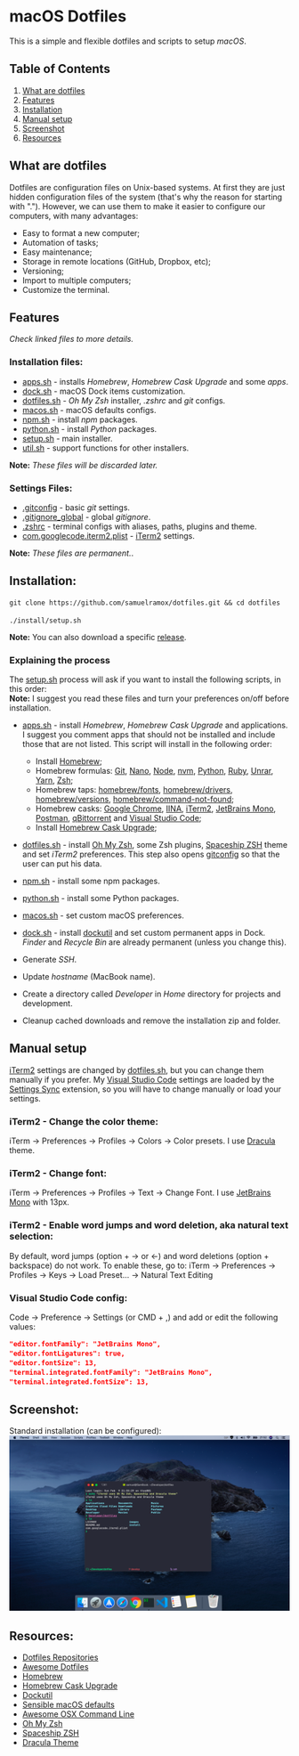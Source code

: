 # macOS Dotfiles

This is a simple and flexible dotfiles and scripts to setup _macOS_.

## Table of Contents

1. [What are dotfiles](#what-are-dotfiles)
1. [Features](#features)
1. [Installation](#installation)
1. [Manual setup](#manual-setup)
1. [Screenshot](#screenshot)
1. [Resources](#resources)

## What are dotfiles

Dotfiles are configuration files on Unix-based systems. At first they are just hidden configuration files of the system (that's why the reason for starting with "."). However, we can use them to make it easier to configure our computers, with many advantages:

- Easy to format a new computer;
- Automation of tasks;
- Easy maintenance;
- Storage in remote locations (GitHub, Dropbox, etc);
- Versioning;
- Import to multiple computers;
- Customize the terminal.

## Features

_Check linked files to more details._

### Installation files:

- [apps.sh](install/apps.sh) - installs _Homebrew_, _Homebrew Cask Upgrade_ and some _apps_.
- [dock.sh](install/dock.sh) - macOS Dock items customization.
- [dotfiles.sh](install/dotfiles.sh) - _Oh My Zsh_ installer, _.zshrc_ and _git_ configs.
- [macos.sh](install/macos.sh) - macOS defaults configs.
- [npm.sh](install/npm.sh) - install _npm_ packages.
- [python.sh](install/python.sh) - install _Python_ packages.
- [setup.sh](install/setup.sh) - main installer.
- [util.sh](install/util.sh) - support functions for other installers.

**Note:** _These files will be discarded later._

### Settings Files:

- [.gitconfig](.gitconfig) - basic _git_ settings.
- [.gitignore_global](.gitignore_global) - global _gitignore_.
- [.zshrc](.zshrc) - terminal configs with aliases, paths, plugins and theme.
- [com.googlecode.iterm2.plist](com.googlecode.iterm2.plist) - [iTerm2](https://iterm2.com) settings.

**Note:** _These files are permanent._.

## Installation:

```
git clone https://github.com/samuelramox/dotfiles.git && cd dotfiles

./install/setup.sh
```

**Note:** You can also download a specific [release](https://github.com/samuelramox/dotfiles/releases).

### Explaining the process

The [setup.sh](install/setup.sh) process will ask if you want to install the following scripts, in this order:  
**Note:** I suggest you read these files and turn your preferences on/off before installation.

- [apps.sh](install/apps.sh) - install _Homebrew_, _Homebrew Cask Upgrade_ and applications.
  I suggest you comment apps that should not be installed and include those that are not listed. This script will install in the following order:

  - Install [Homebrew](https://brew.sh/);
  - Homebrew formulas: [Git](https://git-scm.com), [Nano](https://www.nano-editor.org), [Node](https://nodejs.org/), [nvm](https://github.com/nvm-sh/nvm), [Python](https://www.python.org), [Ruby](https://www.ruby-lang.org/), [Unrar](https://www.rarlab.com/), [Yarn](https://yarnpkg.com/), [Zsh](https://www.zsh.org);
  - Homebrew taps: [homebrew/fonts](https://github.com/Homebrew/homebrew-cask-fonts), [homebrew/drivers](https://github.com/Homebrew/homebrew-cask-drivers), [homebrew/versions](https://github.com/Homebrew/homebrew-cask-versions), [homebrew/command-not-found](https://github.com/Homebrew/homebrew-command-not-found);
  - Homebrew casks: [Google Chrome](https://www.google.com/chrome/), [IINA](https://iina.io/), [iTerm2](https://iterm2.com), [JetBrains Mono](https://jetbrains.com/mono), [Postman](https://www.postman.com), [qBittorrent](https://www.qbittorrent.org/) and [Visual Studio Code](https://code.visualstudio.com);
  - Install [Homebrew Cask Upgrade](https://github.com/buo/homebrew-cask-upgrade);

- [dotfiles.sh](install/dotfiles.sh) - install [Oh My Zsh](https://ohmyz.sh), some Zsh plugins, [Spaceship ZSH](https://denysdovhan.com/spaceship-prompt/) theme and set _iTerm2_ preferences. This step also opens [gitconfig](.gitconfig) so that the user can put his data.
- [npm.sh](install/npm.sh) - install some npm packages.
- [python.sh](install/python.sh) - install some Python packages.
- [macos.sh](install/macos.sh) - set custom macOS preferences.
- [dock.sh](install/dock.sh) - install [dockutil](https://github.com/kcrawford/dockutil) and set custom permanent apps in Dock. _Finder_ and _Recycle Bin_ are already permanent (unless you change this).
- Generate _SSH_.
- Update _hostname_ (MacBook name).
- Create a directory called _Developer_ in _Home_ directory for projects and development.
- Cleanup cached downloads and remove the installation zip and folder.

## Manual setup

[iTerm2](https://iterm2.com) settings are changed by [dotfiles.sh](install/dotfiles.sh), but you can change them manually if you prefer. My [Visual Studio Code](https://code.visualstudio.com) settings are loaded by the [Settings Sync](https://marketplace.visualstudio.com/items?itemName=Shan.code-settings-sync) extension, so you will have to change manually or load your settings.

### iTerm2 - Change the color theme:

iTerm → Preferences → Profiles → Colors → Color presets. I use [Dracula](https://draculatheme.com) theme.

### iTerm2 - Change font:

iTerm → Preferences → Profiles → Text → Change Font. I use [JetBrains Mono](https://jetbrains.com/mono) with 13px.

### iTerm2 - Enable word jumps and word deletion, aka natural text selection:

By default, word jumps (option + → or ←) and word deletions (option + backspace) do not work. To enable these, go to: iTerm → Preferences → Profiles → Keys → Load Preset... → Natural Text Editing

### Visual Studio Code config:

Code → Preference → Settings (or CMD + ,) and add or edit the following values:   
```json
"editor.fontFamily": "JetBrains Mono",  
"editor.fontLigatures": true, 
"editor.fontSize": 13,  
"terminal.integrated.fontFamily": "JetBrains Mono",    
"terminal.integrated.fontSize": 13,
```

## Screenshot:

Standard installation (can be configured):
![macOS print](./images/macOS.png)

## Resources:

- [Dotfiles Repositories](https://dotfiles.github.io/)
- [Awesome Dotfiles](https://github.com/webpro/awesome-dotfiles)
- [Homebrew](https://brew.sh/)
- [Homebrew Cask Upgrade](https://github.com/buo/homebrew-cask-upgrade)
- [Dockutil](https://github.com/kcrawford/dockutil)
- [Sensible macOS defaults](https://github.com/mathiasbynens/dotfiles/blob/master/.macos)
- [Awesome OSX Command Line](https://github.com/herrbischoff/awesome-osx-command-line)
- [Oh My Zsh](https://github.com/robbyrussell/oh-my-zsh)
- [Spaceship ZSH](https://denysdovhan.com/spaceship-prompt/)
- [Dracula Theme](https://draculatheme.com)
